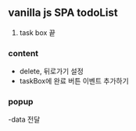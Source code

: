 ## vanilla js SPA todoList

1. task box 끝

### content

- delete, 뒤로가기 설정
- taskBox에 완료 버튼 이벤트 추가하기

### popup

-data 전달
